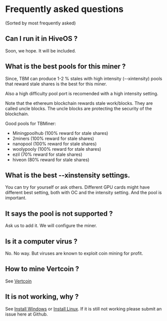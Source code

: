 # Frequently asked questions

(Sorted by most frequently asked)

## Can I run it in HiveOS ?

Soon, we hope. It will be included.

## What is the best pools for this miner ?

Since, TBM can produce 1-2 % stales with high intensity (--xintensity) pools that reward stale shares is the best for this miner.

Also a high difficulty pool port is recomended with a high intensity setting.

Note that the ethereum blockchain rewards stale work/blocks. They are called uncle blocks. The uncle blocks are protecting the security of the blockchain.

Good pools for TBMiner:
+ Miningpoolhub (100% reward for stale shares)
+ 2miners (100% reward for stale shares)
+ nanopool (100% reward for stale shares)
+ woolypooly (100% reward for stale shares)
+ ezil (70% reward for stale shares)
+ hiveon (80% reward for stale shares)

## What is the best --xinstensity settings.

You can try for yourself or ask others.
Different GPU cards might have different best setting,
both with OC and the intensity setting. And the pool is important.

## It says the pool is not supported ?

Ask us to add it. We will configure the miner. 

## Is it a computer virus ?

No. No way. But viruses are known to exploit coin mining for profit.

## How to mine Vertcoin ?

See [Vertcoin](https://github.com/sp-hash/TeamBlackMiner/blob/main/VERTCOIN.md)

## It is not working, why ?

See [Install Windows](https://github.com/sp-hash/TeamBlackMiner/blob/main/INSTALL_WINDOWS.md) or [Install Linux](https://github.com/sp-hash/TeamBlackMiner/blob/main/INSTALL_LINUX.md).
If it is still not working please submit an issue here at Github.
